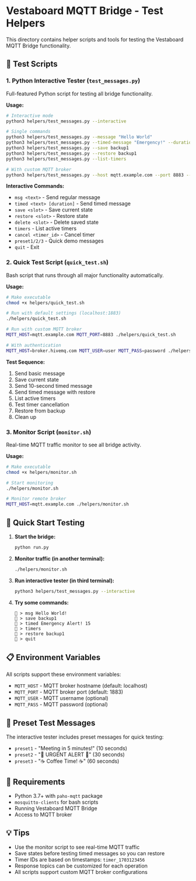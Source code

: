 # Vestaboard MQTT Bridge - Test Helpers

This directory contains helper scripts and tools for testing the Vestaboard MQTT Bridge functionality.

## 🧪 Test Scripts

### 1. Python Interactive Tester (`test_messages.py`)

Full-featured Python script for testing all bridge functionality.

**Usage:**
```bash
# Interactive mode
python3 helpers/test_messages.py --interactive

# Single commands
python3 helpers/test_messages.py --message "Hello World"
python3 helpers/test_messages.py --timed-message "Emergency!" --duration 30
python3 helpers/test_messages.py --save backup1
python3 helpers/test_messages.py --restore backup1
python3 helpers/test_messages.py --list-timers

# With custom MQTT broker
python3 helpers/test_messages.py --host mqtt.example.com --port 8883 --username user --password pass --interactive
```

**Interactive Commands:**
- `msg <text>` - Send regular message
- `timed <text> [duration]` - Send timed message
- `save <slot>` - Save current state
- `restore <slot>` - Restore state
- `delete <slot>` - Delete saved state
- `timers` - List active timers
- `cancel <timer_id>` - Cancel timer
- `preset1/2/3` - Quick demo messages
- `quit` - Exit

### 2. Quick Test Script (`quick_test.sh`)

Bash script that runs through all major functionality automatically.

**Usage:**
```bash
# Make executable
chmod +x helpers/quick_test.sh

# Run with default settings (localhost:1883)
./helpers/quick_test.sh

# Run with custom MQTT broker
MQTT_HOST=mqtt.example.com MQTT_PORT=8883 ./helpers/quick_test.sh

# With authentication
MQTT_HOST=broker.hivemq.com MQTT_USER=user MQTT_PASS=password ./helpers/quick_test.sh
```

**Test Sequence:**
1. Send basic message
2. Save current state
3. Send 10-second timed message
4. Send timed message with restore
5. List active timers
6. Test timer cancellation
7. Restore from backup
8. Clean up

### 3. Monitor Script (`monitor.sh`)

Real-time MQTT traffic monitor to see all bridge activity.

**Usage:**
```bash
# Make executable
chmod +x helpers/monitor.sh

# Start monitoring
./helpers/monitor.sh

# Monitor remote broker
MQTT_HOST=mqtt.example.com ./helpers/monitor.sh
```

## 🚀 Quick Start Testing

1. **Start the bridge:**
   ```bash
   python run.py
   ```

2. **Monitor traffic (in another terminal):**
   ```bash
   ./helpers/monitor.sh
   ```

3. **Run interactive tester (in third terminal):**
   ```bash
   python3 helpers/test_messages.py --interactive
   ```

4. **Try some commands:**
   ```
   🤖 > msg Hello World!
   🤖 > save backup1
   🤖 > timed Emergency Alert! 15
   🤖 > timers
   🤖 > restore backup1
   🤖 > quit
   ```

## 📋 Environment Variables

All scripts support these environment variables:

- `MQTT_HOST` - MQTT broker hostname (default: localhost)
- `MQTT_PORT` - MQTT broker port (default: 1883)
- `MQTT_USER` - MQTT username (optional)
- `MQTT_PASS` - MQTT password (optional)

## 🎯 Preset Test Messages

The interactive tester includes preset messages for quick testing:

- `preset1` - "Meeting in 5 minutes!" (10 seconds)
- `preset2` - "🚨 URGENT ALERT 🚨" (30 seconds)  
- `preset3` - "☕ Coffee Time! ☕" (60 seconds)

## 🔧 Requirements

- Python 3.7+ with `paho-mqtt` package
- `mosquitto-clients` for bash scripts
- Running Vestaboard MQTT Bridge
- Access to MQTT broker

## 💡 Tips

- Use the monitor script to see real-time MQTT traffic
- Save states before testing timed messages so you can restore
- Timer IDs are based on timestamps: `timer_1703123456`
- Response topics can be customized for each operation
- All scripts support custom MQTT broker configurations